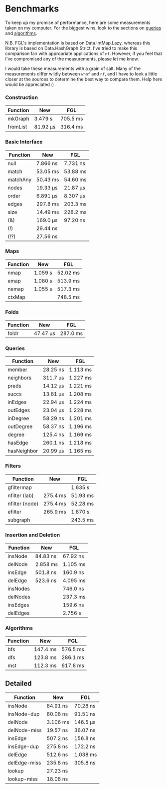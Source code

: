 # Benchmarks

To keep up my promise of performance, here are some measurements taken on my
computer. For the biggest wins, look to the sections on [queries](#queries) and
[algorithms](#algorithms).

N.B. FGL's implementation is based on Data.IntMap.Lazy, whereas this library is
based on Data.HashGraph.Strict. I've tried to make this comparison fair with
appropriate applications of `nf`. However, if you feel that I've compromised
any of the measurements, please let me know.

I would take these measurements with a grain of salt. Many of the measurements
differ wildly between `whnf` and `nf`, and I have to look a little closer at the
sources to determine the best way to compare them. Help here would be
appreciated :)

### Construction

| Function      | New       | FGL       |
|---------------|-----------|-----------|
| mkGraph       | 3.479  s  | 705.5 ms  |
| fromList      | 81.92 μs  | 316.4 ms  |

### Basic Interface

| Function      | New       | FGL       |
|---------------|-----------|-----------|
| null          | 7.866 ns  | 7.731 ns  |
| match         | 53.05 ms  | 53.88 ms  |
| matchAny      | 50.43 ms  | 54.60 ms  |
| nodes         | 19.33 μs  | 21.87 μs  |
| order         | 6.891 μs  | 8.307 μs  |
| edges         | 297.8 ms  | 203.3 ms  |
| size          | 14.49 ms  | 228.2 ms  |
| (&)           | 169.0 μs  | 97.20 ns  |
| (!)           | 29.44 ns  |           |
| (!?)          | 27.56 ns  |           |

### Maps

| Function      | New       | FGL       |
|---------------|-----------|-----------|
| nmap          | 1.059  s  | 52.02 ms  |
| emap          | 1.080  s  | 513.9 ms  |
| nemap         | 1.055  s  | 517.3 ms  |
| ctxMap        |           | 748.5 ms  |

### Folds

| Function      | New       | FGL       |
|---------------|-----------|-----------|
| foldr         | 47.47 μs  | 287.0 ms  |

### Queries

| Function      | New       | FGL       |
|---------------|-----------|-----------|
| member        | 28.25 ns  | 1.113 ms  |
| neighbors     | 311.7 μs  | 1.227 ms  |
| preds         | 14.12 μs  | 1.221 ms  |
| succs         | 13.81 μs  | 1.208 ms  |
| inEdges       | 22.94 μs  | 1.224 ms  |
| outEdges      | 23.04 μs  | 1.228 ms  |
| inDegree      | 58.29 ns  | 1.201 ms  |
| outDegree     | 58.37 ns  | 1.196 ms  |
| degree        | 125.4 ns  | 1.169 ms  |
| hasEdge       | 260.1 ns  | 1.218 ms  |
| hasNeighbor   | 20.99 μs  | 1.165 ms  |

### Filters

| Function      | New       | FGL       |
|---------------|-----------|-----------|
| gfiltermap    |           | 1.635  s  |
| nfilter (lab) | 275.4 ms  | 51.93 ms  |
| nfilter (node)| 275.4 ms  | 52.28 ms  |
| efilter       | 265.9 ms  | 1.870  s  |
| subgraph      |           | 243.5 ms  |

### Insertion and Deletion

| Function      | New       | FGL       |
|---------------|-----------|-----------|
| insNode       | 84.83 ns  | 67.92 ns  |
| delNode       | 2.858 ms  | 1.105 ms  |
| insEdge       | 501.8 ns  | 160.9 ns  |
| delEdge       | 523.6 ns  | 4.095 ms  |
| insNodes      |           | 746.0 ns  |
| delNodes      |           | 237.3 ms  |
| insEdges      |           | 159.6 ns  |
| delEdges      |           | 2.756  s  |

### Algorithms

| Function      | New       | FGL       |
|---------------|-----------|-----------|
| bfs           | 147.4 ms  | 576.5 ms  |
| dfs           | 123.8 ms  | 286.1 ms  |
| mst           | 112.3 ms  | 617.8 ms  |

## Detailed

| Function      | New       | FGL       |
|---------------|-----------|-----------|
| insNode       | 84.91 ns  | 70.28 ns  |
| insNode-dup   | 80.08 ns  | 91.51 ns  |
| delNode       | 3.106 ms  | 146.5 μs  |
| delNode-miss  | 19.57 ns  | 36.07 ns  |
| insEdge       | 507.2 ns  | 156.8 ns  |
| insEdge-dup   | 275.8 ns  | 172.2 ns  |
| delEdge       | 512.6 ns  | 1.038 ms  |
| delEdge-miss  | 235.8 ns  | 305.8 ns  |
| lookup        | 27.23 ns  |           |
| lookup-miss   | 18.08 ns  |           |

